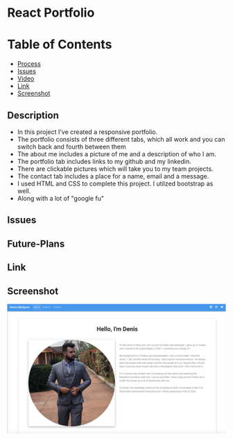 # React Portfolio

# Table of Contents

* [Process](#Process)
* [Issues](#Issues)
* [Video](#Video)
* [Link](#Link)
* [Screenshot](#Screenshot)

## Description
* In this project I've created a responsive portfolio. 
* The portfolio consists of three different tabs, which all work and you can switch back and fourth between them
* The about me includes a picture of me and a description of who I am. 
* The portfolio tab includes links to my github and my linkedin.
* There are clickable pictures which will take you to my team projects.
* The contact tab includes a place for a name, email and a message. 
* I used HTML and CSS to complete this project. I utilzed bootstrap as well.
* Along with a lot of "google fu"

## Issues


## Future-Plans


## Link 

[]()

## Screenshot


![Screenshot](public/assets/Screenshot.png)

![]()